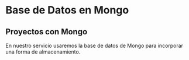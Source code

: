 # Base de Datos en Mongo

## Proyectos con Mongo

En nuestro servicio usaremos la base de datos de Mongo para incorporar una forma de almacenamiento.





